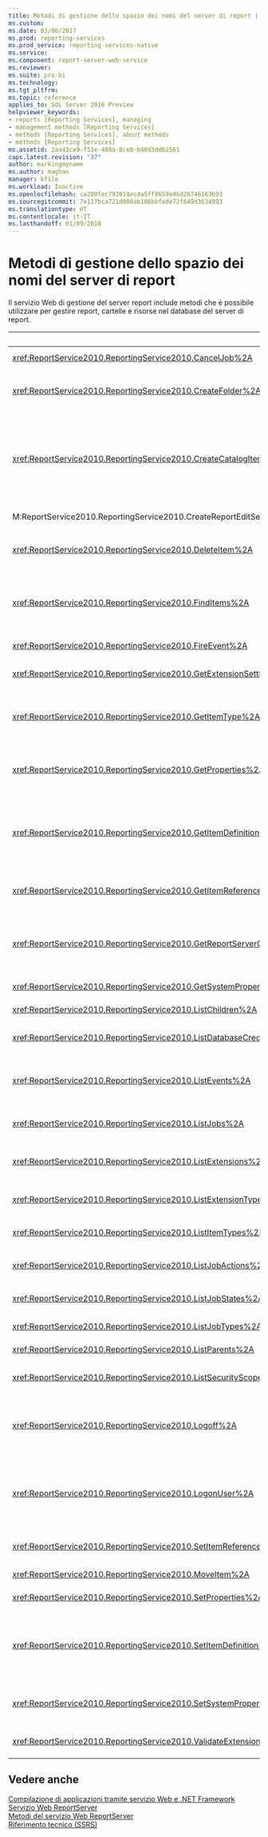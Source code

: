 ```yaml
---
title: Metodi di gestione dello spazio dei nomi del server di report | Microsoft Docs
ms.custom: 
ms.date: 03/06/2017
ms.prod: reporting-services
ms.prod_service: reporting-services-native
ms.service: 
ms.component: report-server-web-service
ms.reviewer: 
ms.suite: pro-bi
ms.technology: 
ms.tgt_pltfrm: 
ms.topic: reference
applies_to: SQL Server 2016 Preview
helpviewer_keywords:
- reports [Reporting Services], managing
- management methods [Reporting Services]
- methods [Reporting Services], about methods
- methods [Reporting Services]
ms.assetid: 2aa43ce9-f51e-408a-8ce0-b40d3dd62561
caps.latest.revision: "37"
author: markingmyname
ms.author: maghan
manager: kfile
ms.workload: Inactive
ms.openlocfilehash: ca280fec793014ec4a5ff8659e46d26746163b93
ms.sourcegitcommit: 7e117bca721d008ab106bbfede72f649d3634993
ms.translationtype: HT
ms.contentlocale: it-IT
ms.lasthandoff: 01/09/2018
---
```

# <a name="report-server-namespace-management-methods"></a>Metodi di gestione dello spazio dei nomi del server di report
  Il servizio Web di gestione del server report include metodi che è possibile utilizzare per gestire report, cartelle e risorse nel database del server di report.  
  
|Metodo|Azione|  
|------------|------------|  
|<xref:ReportService2010.ReportingService2010.CancelJob%2A>|Annulla l'esecuzione di un processo.|  
|<xref:ReportService2010.ReportingService2010.CreateFolder%2A>|Aggiunge una cartella al database del server di report o alla raccolta di SharePoint.|  
|<xref:ReportService2010.ReportingService2010.CreateCatalogItem%2A>|Aggiunge un nuovo elemento a un database del server di report o alla raccolta di SharePoint. Questo metodo si applica ai tipi di elemento **Report**, **Model**, **Dataset**, **Component**, **Resource** e **DataSource**.|  
|M:ReportService2010.ReportingService2010.CreateReportEditSession(System.String,System.String,System.Byte[],ReportService2010.Warning[]@)|Crea una nuova sessione di modifica del report.|  
|<xref:ReportService2010.ReportingService2010.DeleteItem%2A>|Rimuove un elemento dal database del server di report o dalla raccolta di SharePoint.|  
|<xref:ReportService2010.ReportingService2010.FindItems%2A>|Restituisce gli elementi nel database del server di report o nella raccolta di SharePoint che corrispondono ai criteri di ricerca specificati.|  
|<xref:ReportService2010.ReportingService2010.FireEvent%2A>|Genera un evento in base ai parametri forniti.|  
|<xref:ReportService2010.ReportingService2010.GetExtensionSettings%2A>|Restituisce un elenco di impostazioni per un'estensione specificata.|  
|<xref:ReportService2010.ReportingService2010.GetItemType%2A>|Recupera il tipo di un elemento nel database del server di report o nella raccolta di SharePoint, se l'elemento esiste.|  
|<xref:ReportService2010.ReportingService2010.GetProperties%2A>|Restituisce i valori di una o più proprietà di un elemento nel database del server di report o in una raccolta di SharePoint.|  
|<xref:ReportService2010.ReportingService2010.GetItemDefinition%2A>|Recupera la definizione o il contenuto per un elemento. Questo metodo si applica ai tipi di elemento **Report**, **Model**, **Dataset**, **Component**, **Resource** e **DataSource**.|  
|<xref:ReportService2010.ReportingService2010.GetItemReferences%2A>|Restituisce un elenco di riferimenti a elementi del catalogo associati a un elemento.|  
|<xref:ReportService2010.ReportingService2010.GetReportServerConfigInfo%2A>|Restituisce informazioni sull'istanza del server di report collegata o su tutte le istanze del server di report in una distribuzione con scalabilità orizzontale.|  
|<xref:ReportService2010.ReportingService2010.GetSystemProperties%2A>|Restituisce una o più proprietà di sistema.|  
|<xref:ReportService2010.ReportingService2010.ListChildren%2A>|Ottiene un elenco di figli di una cartella specificata.|  
|<xref:ReportService2010.ReportingService2010.ListDatabaseCredentialRetrievalOptions%2A>|Restituisce un elenco di opzioni di recupero di credenziale supportate.|  
|<xref:ReportService2010.ReportingService2010.ListEvents%2A>|Restituisce un elenco di estensioni degli eventi come visualizzate nel file di configurazione del server di report.|  
|<xref:ReportService2010.ReportingService2010.ListJobs%2A>|Restituisce un elenco dei processi in esecuzione nel server di report.|  
|<xref:ReportService2010.ReportingService2010.ListExtensions%2A>|Restituisce un elenco delle estensioni configurate per un tipo di estensione specifico.|  
|<xref:ReportService2010.ReportingService2010.ListExtensionTypes%2A>|Restituisce un elenco di tipi di estensioni supportate.|  
|<xref:ReportService2010.ReportingService2010.ListItemTypes%2A>|Restituisce un elenco di tipi di elementi del catalogo.|  
|<xref:ReportService2010.ReportingService2010.ListJobActions%2A>|Restituisce un elenco di azioni del processo supportate.|  
|<xref:ReportService2010.ReportingService2010.ListJobStates%2A>|Restituisce un elenco di stati del processo supportati.|  
|<xref:ReportService2010.ReportingService2010.ListJobTypes%2A>|Restituisce un elenco di tipi di processo supportati.|  
|<xref:ReportService2010.ReportingService2010.ListParents%2A>|Recupera elementi padre per l'elemento specificato.|  
|<xref:ReportService2010.ReportingService2010.ListSecurityScopes%2A>|Restituisce un elenco di ambiti di sicurezza supportati.|  
|<xref:ReportService2010.ReportingService2010.Logoff%2A>|Disconnette l'utente corrente che effettua richieste del servizio Web. Questo metodo può essere applicato solo in modalità nativa.|  
|<xref:ReportService2010.ReportingService2010.LogonUser%2A>|Connette un utente e autentica una richiesta al servizio Web ReportServer. Questo metodo può essere applicato solo in modalità nativa.|  
|<xref:ReportService2010.ReportingService2010.SetItemReferences%2A>|Imposta gli elementi del catalogo associati a un elemento.|  
|<xref:ReportService2010.ReportingService2010.MoveItem%2A>|Sposta e/o rinomina un elemento.|  
|<xref:ReportService2010.ReportingService2010.SetProperties%2A>|Imposta una o più proprietà di un elemento.|  
|<xref:ReportService2010.ReportingService2010.SetItemDefinition%2A>|Imposta la definizione o il contenuto per un elemento specificato. Questo metodo si applica ai tipi di elemento **Report**, **Model**, **Dataset**, **Component**, **Resource** e **DataSource**.|  
|<xref:ReportService2010.ReportingService2010.SetSystemProperties%2A>|Imposta una o più proprietà di sistema nel server di report o in una farm di SharePoint.|  
|<xref:ReportService2010.ReportingService2010.ValidateExtensionSettings%2A>|Convalida le impostazioni per l'estensione di [!INCLUDE[ssRSnoversion](../../../includes/ssrsnoversion-md.md)].|  
  
## <a name="see-also"></a>Vedere anche  
 [Compilazione di applicazioni tramite servizio Web e .NET Framework](../../../reporting-services/report-server-web-service/net-framework/building-applications-using-the-web-service-and-the-net-framework.md)   
 [Servizio Web ReportServer](../../../reporting-services/report-server-web-service/report-server-web-service.md)   
 [Metodi del servizio Web ReportServer](../../../reporting-services/report-server-web-service/methods/report-server-web-service-methods.md)   
 [Riferimento tecnico &#40;SSRS&#41;](../../../reporting-services/technical-reference-ssrs.md)  
  
  
